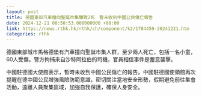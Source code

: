 ```yaml
---
layout: post
title: 德國東部汽車撞向聖誕市集釀致2死　暫未收到中國公民傷亡報告
date: 2024-12-21 08:50:53.000000000 +08:00
link: https://news.rthk.hk/rthk/ch/component/k2/1784459-20241221.htm
categories: rthk
---
```


德國東部城市馬格德堡有汽車撞向聖誕市集人群，至少兩人死亡，包括一名小童，60人受傷。警方拘捕來自沙特阿拉伯的司機，官員相信事件是蓄意襲擊。

中國駐德國大使館表示，暫時未收到中國公民傷亡的報告。中國駐德國使領館再次提醒在德中國公民增強風險防範意識，密切關注當地安全形勢，假期避免前往集會活動，遠離人員聚集區域，加強自我保護，確保人身安全。
